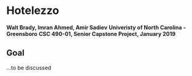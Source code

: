 # Hotelezzo

**Walt Brady, Imran Ahmed, Amir Sadiev** 
**Univeristy of North Carolina - Greensboro** 
**CSC 490-01, Senior Capstone Project, January 2019**

## Goal
...to be discussed
